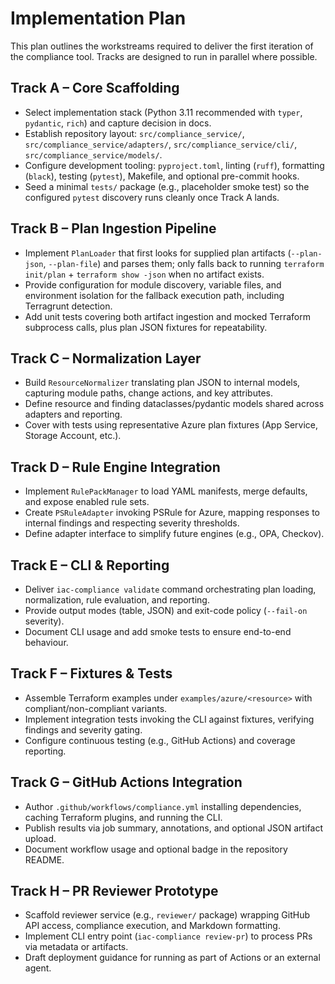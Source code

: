 # Implementation Plan

This plan outlines the workstreams required to deliver the first iteration of the compliance tool. Tracks are designed to run in parallel where possible.

## Track A – Core Scaffolding
- Select implementation stack (Python 3.11 recommended with `typer`, `pydantic`, `rich`) and capture decision in docs.
- Establish repository layout: `src/compliance_service/`, `src/compliance_service/adapters/`, `src/compliance_service/cli/`, `src/compliance_service/models/`.
- Configure development tooling: `pyproject.toml`, linting (`ruff`), formatting (`black`), testing (`pytest`), Makefile, and optional pre-commit hooks.
- Seed a minimal `tests/` package (e.g., placeholder smoke test) so the configured `pytest` discovery runs cleanly once Track A lands.

## Track B – Plan Ingestion Pipeline
- Implement `PlanLoader` that first looks for supplied plan artifacts (`--plan-json`, `--plan-file`) and parses them; only falls back to running `terraform init/plan` + `terraform show -json` when no artifact exists.
- Provide configuration for module discovery, variable files, and environment isolation for the fallback execution path, including Terragrunt detection.
- Add unit tests covering both artifact ingestion and mocked Terraform subprocess calls, plus plan JSON fixtures for repeatability.

## Track C – Normalization Layer
- Build `ResourceNormalizer` translating plan JSON to internal models, capturing module paths, change actions, and key attributes.
- Define resource and finding dataclasses/pydantic models shared across adapters and reporting.
- Cover with tests using representative Azure plan fixtures (App Service, Storage Account, etc.).

## Track D – Rule Engine Integration
- Implement `RulePackManager` to load YAML manifests, merge defaults, and expose enabled rule sets.
- Create `PSRuleAdapter` invoking PSRule for Azure, mapping responses to internal findings and respecting severity thresholds.
- Define adapter interface to simplify future engines (e.g., OPA, Checkov).

## Track E – CLI & Reporting
- Deliver `iac-compliance validate` command orchestrating plan loading, normalization, rule evaluation, and reporting.
- Provide output modes (table, JSON) and exit-code policy (`--fail-on` severity).
- Document CLI usage and add smoke tests to ensure end-to-end behaviour.

## Track F – Fixtures & Tests
- Assemble Terraform examples under `examples/azure/<resource>` with compliant/non-compliant variants.
- Implement integration tests invoking the CLI against fixtures, verifying findings and severity gating.
- Configure continuous testing (e.g., GitHub Actions) and coverage reporting.

## Track G – GitHub Actions Integration
- Author `.github/workflows/compliance.yml` installing dependencies, caching Terraform plugins, and running the CLI.
- Publish results via job summary, annotations, and optional JSON artifact upload.
- Document workflow usage and optional badge in the repository README.

## Track H – PR Reviewer Prototype
- Scaffold reviewer service (e.g., `reviewer/` package) wrapping GitHub API access, compliance execution, and Markdown formatting.
- Implement CLI entry point (`iac-compliance review-pr`) to process PRs via metadata or artifacts.
- Draft deployment guidance for running as part of Actions or an external agent.
